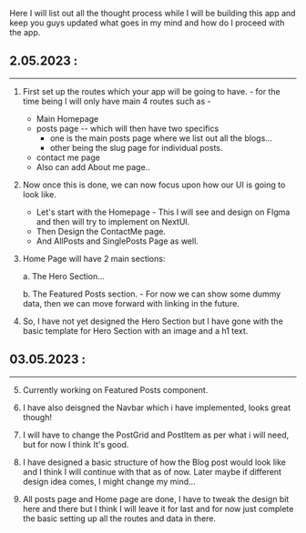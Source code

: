 Here I will list out all the thought process while I will be building this app and keep you guys updated what goes in my mind and how do I proceed with the app.

## 2.05.2023 :

---

1. First set up the routes which your app will be going to have. - for the time being I will only have main 4 routes such as -

   - Main Homepage
   - posts page -- which will then have two specifics
     - one is the main posts page where we list out all the blogs...
     - other being the slug page for individual posts.
   - contact me page
   - Also can add About me page..

2. Now once this is done, we can now focus upon how our UI is going to look like.

   - Let's start with the Homepage - This I will see and design on FIgma and then will try to implement on NextUI.
   - Then Design the ContactMe page.
   - And AllPosts and SinglePosts Page as well.

3. Home Page will have 2 main sections:

   a. The Hero Section...

   b. The Featured Posts section. - For now we can show some dummy data, then we can move forward with linking in the future.

4. So, I have not yet designed the Hero Section but I have gone with the basic template for Hero Section with an image and a h1 text.

## 03.05.2023 :

---

5. Currently working on Featured Posts component.

6. I have also deisgned the Navbar which i have implemented, looks great though!

7. I will have to change the PostGrid and PostItem as per what i will need, but for now I think It's good.

8. I have designed a basic structure of how the Blog post would look like and I think I will continue with that as of now. Later maybe if different design idea comes, I might change my mind...

9. All posts page and Home page are done, I have to tweak the design bit here and there but I think I will leave it for last and for now just complete the basic setting up all the routes and data in there.
